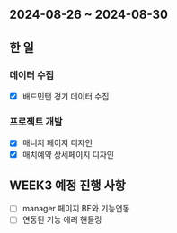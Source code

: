 ## 2024-08-26 ~ 2024-08-30

## 한 일

### 데이터 수집

- [x] 배드민턴 경기 데이터 수집

### 프로젝트 개발

- [x] 매니저 페이지 디자인
- [x] 매치예약 상세페이지 디자인

## WEEK3 예정 진행 사항

- [ ] manager 페이지 BE와 기능연동
- [ ] 연동된 기능 에러 핸들링
